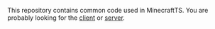 This repository contains common code used in MinecraftTS.
You are probably looking for the [client](https://github.com/minecraftts/client) or [server](https://github.com/minecraftts/server).